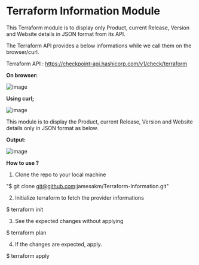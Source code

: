 # Terraform Information Module

This Terraform module is to display only Product, current Release, Version and Website details in JSON format from its API.



The Terraform API provides a below informations while we call them on the browser/curl.


Terraform API : https://checkpoint-api.hashicorp.com/v1/check/terraform



**On browser:**



![image](https://user-images.githubusercontent.com/27748402/202867386-dd7d0b6f-39b4-46f4-b8a7-3bb21bd4b1c4.png)




**Using curl;**


![image](https://user-images.githubusercontent.com/27748402/202867468-ab7581cb-8f8e-4740-a22c-9704dfe8da23.png)

This module is to display the Product, current Release, Version and Website details only in JSON format as below.



**Output:**


![image](https://user-images.githubusercontent.com/27748402/202867730-e99488f9-6821-478c-ac48-5461c65bcb10.png)




**How to use ?**


1. Clone the repo to your local machine

"$ git clone git@github.com:jamesakm/Terraform-Information.git"

2. Initialize terraform to fetch the provider informations

$ terraform init

3. See the expected changes without applying

$ terraform plan

4. If the changes are expected, apply.

$ terraform apply
